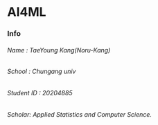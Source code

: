 # AI4ML   
### Info
###### Name : TaeYoung Kang(Noru-Kang)
###### School : Chungang univ
###### Student ID : 20204885
###### Scholar: Applied Statistics and Computer Science.

